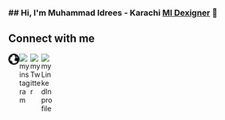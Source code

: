 ### ## Hi, I'm Muhammad Idrees - Karachi [MI Dexigner][website] 👋

[website]: https://midexigner.com
[blog]: https://productioncoder.com
[twitter]: https://www.twitter.com/midexigner
[instagram]: https://www.instagram.com/midexigner/
[linkedin]: https://www.linkedin.com/in/midexigner/
[stackoverflow]: https://stackoverflow.com/users/2328833/productioncoder

## Connect with me
[<img align="left" alt="my website: midexigner.com" width="22px" src="https://raw.githubusercontent.com/iconic/open-iconic/master/svg/globe.svg" />][website]
[<img align="left" alt="my instagram" width="22px" src="https://cdn.jsdelivr.net/npm/simple-icons@v3/icons/instagram.svg" />][instagram]
[<img align="left" alt="my Twitter" width="22px" src="https://cdn.jsdelivr.net/npm/simple-icons@v3/icons/twitter.svg" />][twitter]
[<img align="left" alt="my LinkedIn profile" width="22px" src="https://cdn.jsdelivr.net/npm/simple-icons@v3/icons/linkedin.svg" />][linkedin]
<!--
**mi-dexigner/mi-dexigner** is a ✨ _special_ ✨ repository because its `README.md` (this file) appears on your GitHub profile.

Here are some ideas to get you started:

- 🔭 I’m currently working on ...
- 🌱 I’m currently learning ...
- 👯 I’m looking to collaborate on ...
- 🤔 I’m looking for help with ...
- 💬 Ask me about ...
- 📫 How to reach me: ...
- 😄 Pronouns: ...
- ⚡ Fun fact: ...
-->
